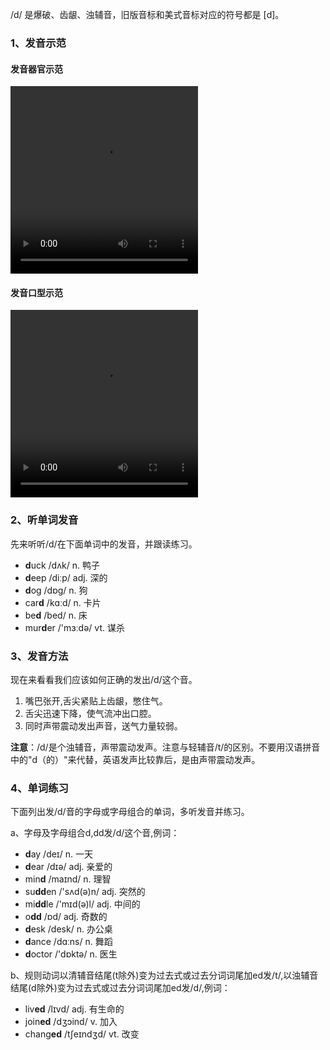 /d/ 是爆破、齿龈、浊辅音，旧版音标和美式音标对应的符号都是 [d]。

### 1、发音示范

#### 发音器官示范

<video src="./d-1.mp4" width="300px" height="300px" controls="controls"></video>

#### 发音口型示范

<video src="./d.mp4" width="300px" height="300px" controls="controls"></video>



### 2、听单词发音

先来听听/d/在下面单词中的发音，并跟读练习。

- **d**uck /dʌk/ n. 鸭子
- **d**eep /diːp/ adj. 深的
- **d**og /dɒg/ n. 狗
- car**d** /kɑːd/ n. 卡片
- be**d** /bed/ n. 床
- mur**d**er /'mɜːdə/ vt. 谋杀



### 3、发音方法

现在来看看我们应该如何正确的发出/d/这个音。

1. 嘴巴张开,舌尖紧贴上齿龈，憋住气。
2. 舌尖迅速下降，使气流冲出口腔。
3. 同时声带震动发出声音，送气力量较弱。

**注意**：/d/是个浊辅音，声带震动发声。注意与轻辅音/t/的区别。不要用汉语拼音中的"d（的）"来代替，英语发声比较靠后，是由声带震动发声。



### 4、单词练习

下面列出发/d/音的字母或字母组合的单词，多听发音并练习。

a、字母及字母组合d,dd发/d/这个音,例词：

- **d**ay /deɪ/ n. 一天
- **d**ear /dɪə/ adj. 亲爱的
- min**d** /maɪnd/ n. 理智
- su**dd**en /'sʌd(ə)n/ adj. 突然的
- mi**dd**le /'mɪd(ə)l/ adj. 中间的
- o**dd** /ɒd/ adj. 奇数的
- **d**esk /desk/ n. 办公桌
- **d**ance /dɑːns/ n. 舞蹈
- **d**octor /'dɒktə/ n. 医生

b、规则动词以清辅音结尾(t除外)变为过去式或过去分词词尾加ed发/t/,以浊辅音结尾(d除外)变为过去式或过去分词词尾加ed发/d/,例词：

- liv**ed** /lɪvd/ adj. 有生命的
- join**ed** /dʒɔind/ v. 加入
- chang**ed** /tʃeɪndʒd/ vt. 改变